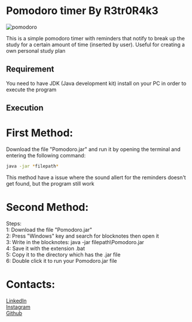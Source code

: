 # Pomodoro timer By R3tr0R4k3

![pomodoro](https://user-images.githubusercontent.com/94828984/231502396-62689983-928c-432f-bee1-ff64f723b864.png)

This is a simple pomodoro timer with reminders that notify to break up the study for a certain amount of time (inserted by user). Useful for creating a own personal
study plan

## Requirement

You need to have JDK (Java development kit) install on your PC in order to execute the program

## Execution
# First Method:
Download the file "Pomodoro.jar" and run it by opening the terminal and entering the following command:

```bash
java -jar *filepath*
```
This method have a issue where the sound allert for the reminders doesn't get found, but the program still work

# Second Method:
Steps:
<br>
1:            Download the file "Pomodoro.jar"
<br>
2:            Press "Windows" key and search for blocknotes then open it
<br>
3:            Write in the blocknotes: java -jar filepath\Pomodoro.jar
<br>
4:            Save it with the extension .bat
<br>
5:            Copy it to the directory which has the .jar file
<br>
6:            Double click it to run your Pomodoro.jar file

# Contacts:
[LinkedIn](https://www.linkedin.com/in/cesare-federico-sgaramella/)
<br>
[Instagram](https://www.instagram.com/fede_rake/)
<br>
[Github](https://github.com/R3tr0R4ke)
